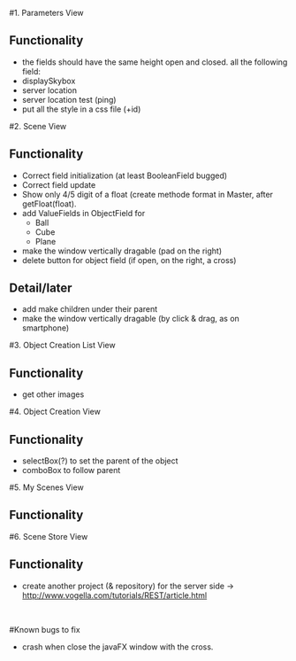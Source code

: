 #1. Parameters View
## Functionality
- the fields should have the same height open and closed.
all the following field: 
- displaySkybox
- server location
- server location test (ping)
- put all the style in a css file (+id)


#2. Scene View
## Functionality
- Correct field initialization (at least BooleanField bugged)
- Correct field update
- Show only 4/5 digit of a float (create methode format in Master, after getFloat(float).
- add ValueFields in ObjectField for
  - Ball
  - Cube
  - Plane
- make the window vertically dragable (pad on the right)
- delete button for object field (if open, on the right, a cross)

## Detail/later
- add make children under their parent
- make the window vertically dragable (by click & drag, as on smartphone)


#3. Object Creation List View
## Functionality
- get other images


#4. Object Creation View
## Functionality
- selectBox(?) to set the parent of the object
- comboBox to follow parent


#5. My Scenes View
## Functionality


#6. Scene Store View
## Functionality
- create another project (& repository) for the server side
	-> http://www.vogella.com/tutorials/REST/article.html


<br>

#Known bugs to fix
- crash when close the javaFX window with the cross.

